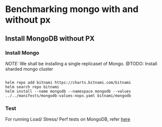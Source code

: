 # Benchmarking mongo with and without px

## Install MongoDB without PX

### Install Mongo

*NOTE:* We shall be installing a single replicaset of Mongo.
@TODO: Install sharded mongo cluster

```text

helm repo add bitnami https://charts.bitnami.com/bitnami
helm search repo bitnami
helm install --name mongodb --namespace mongodb --values ../../manifests/mongodb-values-nopx.yaml bitnami/mongodb
```

### Test

For running Load/ Stress/ Perf tests on MongoDB, refer [here](https://github.com/satchpx/mongopx/tree/master/perf)